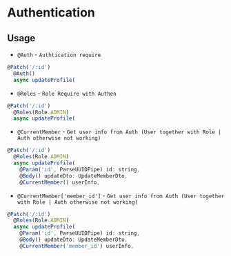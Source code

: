 # Authentication


## Usage

* `@Auth` - `Authtication require`
```js
@Patch('/:id')
  @Auth()
  async updateProfile(
```

* `@Roles` - `Role Require with Authen`
```js
@Patch('/:id')
  @Roles(Role.ADMIN)
  async updateProfile(
```

* `@CurrentMember` - `Get user info from Auth (User together with Role | Auth otherwise not working)`
```js
@Patch('/:id')
  @Roles(Role.ADMIN)
  async updateProfile(
    @Param('id', ParseUUIDPipe) id: string,
    @Body() updateDto: UpdateMemberDto,
    @CurrentMember() userInfo,
```

* `@CurrentMember['member_id']` - `Get user info from Auth (User together with Role | Auth otherwise not working)`
  

```js
@Patch('/:id')
  @Roles(Role.ADMIN)
  async updateProfile(
    @Param('id', ParseUUIDPipe) id: string,
    @Body() updateDto: UpdateMemberDto,
    @CurrentMember('member_id') userInfo,
```